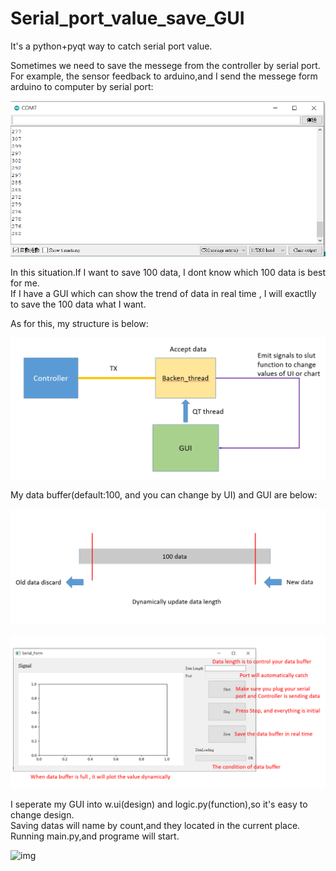 # Serial_port_value_save_GUI 
It's a python+pyqt way to catch serial port value.



Sometimes we need to save the messege from the controller by serial port.  
For example, the sensor feedback to arduino,and I send the messege form arduino to computer by serial port: 
  
![img](https://github.com/Ray0124/Serial_port_value_save_GUI/blob/master/serial_port.PNG)    

In this situation.If I want to save 100 data, I dont know which 100 data is best for me.  
If I have a GUI which can show the trend of data in real time , I will exactlly to save the 100 data what I want.  


As for this, my structure is below:  
  
![img](https://github.com/Ray0124/Serial_port_value_save_GUI/blob/master/structure.PNG)   


My data buffer(default:100, and you can change by UI) and GUI are below:  
  
![img](https://github.com/Ray0124/Serial_port_value_save_GUI/blob/master/data%20buffer.PNG)  
  
![img](https://github.com/Ray0124/Serial_port_value_save_GUI/blob/master/GUI.PNG)  


I seperate my GUI into w.ui(design) and logic.py(function),so it's easy to change design.  
Saving datas will name by count,and they located in the current place.  
Running main.py,and programe will start.  
  
![img](https://github.com/Ray0124/Serial_port_value_save_GUI/blob/master/test.gif)  
